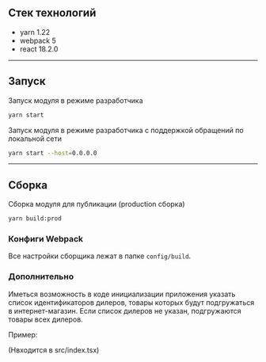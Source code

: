 ## Стек технологий

- yarn 1.22
- webpack 5
- react 18.2.0

---

## Запуск

Запуск модуля в режиме разработчика

```bash
yarn start
```

Запуск модуля в режиме разработчика с поддержкой обращений по локальной сети

```bash
yarn start --host=0.0.0.0
```

---

## Сборка

Сборка модуля для публикации (production сборка)

```bash
yarn build:prod
```

### Конфиги Webpack

Все настройки сборщика лежат в папке `config/build`.

### Дополнительно

Иметься возможность в коде инициализации приложения указать список идентификаторов дилеров, товары которых будут подгружаться в интернет-магазин. Если список дилеров не указан, подгружаются товары всех дилеров.

Пример:

<!-- <App dealers={["0c4aab30", "1efa7e46"]} />
<App dealers={["1efa7e46"]} />
<App dealers={[]} /> -->

(Нвходится в src/index.tsx)
